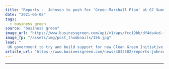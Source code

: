 ```yaml
---
title: "Reports -  Johnson to push for 'Green Marshall Plan' at G7 Summit"
date: "2021-06-08"
tags: 
  - business green
source: "business green"
image_url: "https://www.businessgreen.com/api/v1/wps/fcc19bb/df4da4cd-fb9d-4dd6-8d5d-95aeb50a298a/3/G7-185x114.jpg"
image_fp: "/assets/img/post_thumbnails/156.jpg"
lead: "
 UK government to try and build support for new Clean Green Initiative to fund developing world climate projects, but observers warn plan requires proper funding ..."
article_url: "https://www.businessgreen.com/news/4032502/reports-johnson-push-green-marshall-plan-g7-summit"
---
```


---
